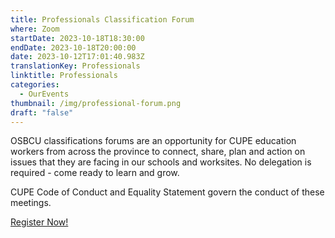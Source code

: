 ```yaml
---
title: Professionals Classification Forum
where: Zoom
startDate: 2023-10-18T18:30:00
endDate: 2023-10-18T20:00:00
date: 2023-10-12T17:01:40.983Z
translationKey: Professionals
linktitle: Professionals
categories:
  - OurEvents
thumbnail: /img/professional-forum.png
draft: "false"
---
```

OSBCU classifications forums are an opportunity for CUPE education workers from across the province to connect, share, plan and action on issues that they are facing in our schools and worksites. No delegation is required - come ready to learn and grow. 

CUPE Code of Conduct and Equality Statement govern the conduct of these meetings.

[Register Now!](https://osbcu-ca.zoom.us/meeting/register/tZIvc--urzgrGtHUdYWn-e2-RBc4xN4t-onp)